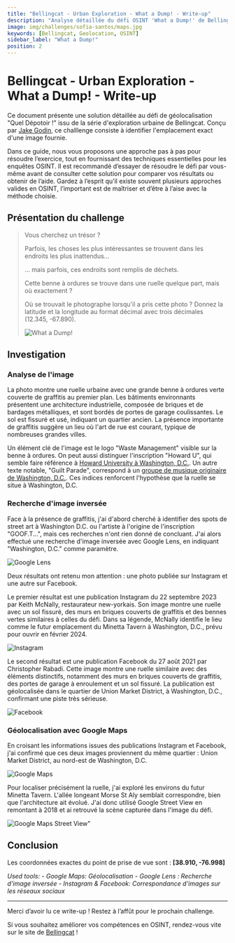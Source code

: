 ```yaml
---
title: "Bellingcat - Urban Exploration - What a Dump! - Write-up"
description: "Analyse détaillée du défi OSINT 'What a Dump!' de Bellingcat : indices visuels, recherche inversée et outils de cartographie pour localiser précisément l'image."
image: img/challenges/sofia-santos/maps.jpg
keywords: [Bellingcat, Geolocation, OSINT]
sidebar_label: "What a Dump!"
position: 2
---
```


# Bellingcat - Urban Exploration - What a Dump! - Write-up

Ce document présente une solution détaillée au défi de géolocalisation "Quel Dépotoir !" issu de la série d'exploration urbaine de Bellingcat. Conçu par [Jake Godin](https://www.bellingcat.com/author/jakegodin/), ce challlenge consiste à identifier l'emplacement exact d'une image fournie.

Dans ce guide, nous vous proposons une approche pas à pas pour résoudre l’exercice, tout en fournissant des techniques essentielles pour les enquêtes OSINT. Il est recommandé d’essayer de résoudre le défi par vous-même avant de consulter cette solution pour comparer vos résultats ou obtenir de l’aide. Gardez à l’esprit qu’il existe souvent plusieurs approches valides en OSINT, l’important est de maîtriser et d’être à l’aise avec la méthode choisie.

## Présentation du challenge

> Vous cherchez un trésor ?
>
> Parfois, les choses les plus intéressantes se trouvent dans les endroits les plus inattendus...
>
> ... mais parfois, ces endroits sont remplis de déchets.
>
> Cette benne à ordures se trouve dans une ruelle quelque part, mais où exactement ?
>
> Où se trouvait le photographe lorsqu'il a pris cette photo ? Donnez la latitude et la longitude au format décimal avec trois décimales (12.345, -67.890).
>
> ![What a Dump!](/img/challenges/bellingcat/urban-exploration/what-a-dump-1.jpg "What a Dump!")

## Investigation

### Analyse de l'image

La photo montre une ruelle urbaine avec une grande benne à ordures verte couverte de graffitis au premier plan. Les bâtiments environnants présentent une architecture industrielle, composée de briques et de bardages métalliques, et sont bordés de portes de garage coulissantes. Le sol est fissuré et usé, indiquant un quartier ancien. La présence importante de graffitis suggère un lieu où l'art de rue est courant, typique de nombreuses grandes villes.

Un élément clé de l'image est le logo "Waste Management" visible sur la benne à ordures. On peut aussi distinguer l'inscription "Howard U", qui semble faire référence à [Howard University à Washington, D.C.](https://fr.wikipedia.org/wiki/Universit%C3%A9_Howard). Un autre texte notable, "Guilt Parade", correspond à un [groupe de musique originaire de Washington, D.C.](https://guiltparade.bandcamp.com/music). Ces indices renforcent l'hypothèse que la ruelle se situe à Washington, D.C.

### Recherche d'image inversée

Face à la présence de graffitis, j'ai d'abord cherché à identifier des spots de street art à Washington D.C. ou l'artiste à l'origine de l'inscription "GOOF.T...", mais ces recherches n'ont rien donné de concluant. J'ai alors effectué une recherche d'image inversée avec Google Lens, en indiquant "Washington, D.C." comme paramètre.

![Google Lens](/img/challenges/bellingcat/urban-exploration/what-a-dump-2.png "Google Lens")

Deux résultats ont retenu mon attention : une photo publiée sur Instagram et une autre sur Facebook.

Le premier résultat est une publication Instagram du 22 septembre 2023 par Keith McNally, restaurateur new-yorkais. Son image montre une ruelle avec un sol fissuré, des murs en briques couverts de graffitis et des bennes vertes similaires à celles du défi. Dans sa légende, McNally identifie le lieu comme le futur emplacement du Minetta Tavern à Washington, D.C., prévu pour ouvrir en février 2024.

![Instagram](/img/challenges/bellingcat/urban-exploration/what-a-dump-3.png "Instagram")

Le second résultat est une publication Facebook du 27 août 2021 par Christopher Rabadi. Cette image montre une ruelle similaire avec des éléments distinctifs, notamment des murs en briques couverts de graffitis, des portes de garage à enroulement et un sol fissuré. La publication est géolocalisée dans le quartier de Union Market District, à Washington, D.C., confirmant une piste très sérieuse.

![Facebook](/img/challenges/bellingcat/urban-exploration/what-a-dump-4.png "Facebook")

### Géolocalisation avec Google Maps

En croisant les informations issues des publications Instagram et Facebook, j'ai confirmé que ces deux images proviennent du même quartier : Union Market District, au nord-est de Washington, D.C.

![Google Maps](/img/challenges/bellingcat/urban-exploration/what-a-dump-5.png "Google Maps")

Pour localiser précisément la ruelle, j'ai exploré les environs du futur Minetta Tavern. L'allée longeant Morse St Aly semblait correspondre, bien que l'architecture ait évolué. J'ai donc utilisé Google Street View en remontant à 2018 et ai retrouvé la scène capturée dans l'image du défi.

![Google Maps Street View"](/img/challenges/bellingcat/urban-exploration/what-a-dump-5.png "Google Maps Street View")

## Conclusion

Les coordonnées exactes du point de prise de vue sont : **[38.910, -76.998]**

<em>
Used tools:
- Google Maps: Géolocalisation
- Google Lens : Recherche d'image inversée
- Instagram & Facebook: Correspondance d'images sur les réseaux sociaux
</em>

---

Merci d’avoir lu ce write-up ! Restez à l’affût pour le prochain challenge.

Si vous souhaitez améliorer vos compétences en OSINT, rendez-vous vite sur le site de [Bellingcat](https://www.bellingcat.com/) !
